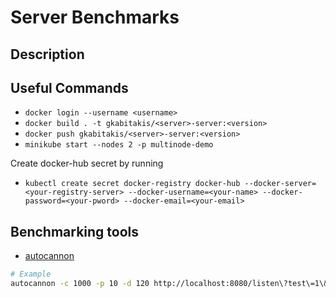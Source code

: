 # Server Benchmarks

## Description

## Useful Commands

- `docker login --username <username>`
- `docker build . -t gkabitakis/<server>-server:<version>`
- `docker push gkabitakis/<server>-server:<version>`
- `minikube start --nodes 2 -p multinode-demo`

Create docker-hub secret by running 

- `kubectl create secret docker-registry docker-hub --docker-server=<your-registry-server> --docker-username=<your-name> --docker-password=<your-pword> --docker-email=<your-email>`

## Benchmarking tools

- [autocannon](https://www.npmjs.com/package/autocannon)
```bash
# Example
autocannon -c 1000 -p 10 -d 120 http://localhost:8080/listen\?test\=1\&test2\=2
```